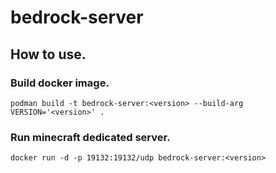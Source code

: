 # bedrock-server

## How to use.

### Build docker image.
```
podman build -t bedrock-server:<version> --build-arg VERSION='<version>' .
```

### Run minecraft dedicated server.
```
docker run -d -p 19132:19132/udp bedrock-server:<version>